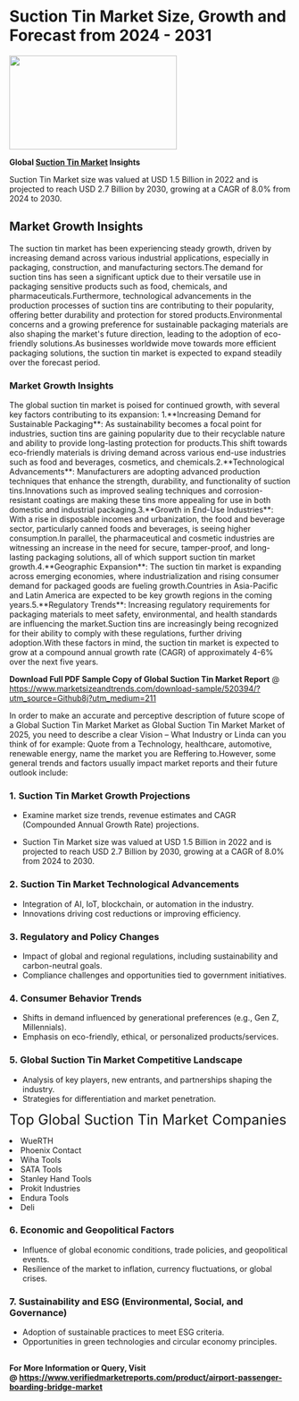 <H1>Suction Tin Market Size, Growth and Forecast from 2024 - 2031</H1><img class="aligncenter size-medium wp-image-584254" src="https://thirdeyenews.in/wp-content/uploads/2024/09/Global-Market-Research-300x168.jpeg" alt="" width="300" height="168" /><p><strong>Global&nbsp;<a href="https://www.marketsizeandtrends.com/download-sample/520394/?utm_source=Github8j?utm_medium=211">Suction Tin Market</a> Insights</strong></p><p>Suction Tin Market size was valued at USD 1.5 Billion in 2022 and is projected to reach USD 2.7 Billion by 2030, growing at a CAGR of 8.0% from 2024 to 2030.</p><p><h2>Market Growth Insights</h2> The suction tin market has been experiencing steady growth, driven by increasing demand across various industrial applications, especially in packaging, construction, and manufacturing sectors.The demand for suction tins has seen a significant uptick due to their versatile use in packaging sensitive products such as food, chemicals, and pharmaceuticals.Furthermore, technological advancements in the production processes of suction tins are contributing to their popularity, offering better durability and protection for stored products.Environmental concerns and a growing preference for sustainable packaging materials are also shaping the market's future direction, leading to the adoption of eco-friendly solutions.As businesses worldwide move towards more efficient packaging solutions, the suction tin market is expected to expand steadily over the forecast period.<h3>Market Growth Insights</h3> The global suction tin market is poised for continued growth, with several key factors contributing to its expansion: 1.**Increasing Demand for Sustainable Packaging**: As sustainability becomes a focal point for industries, suction tins are gaining popularity due to their recyclable nature and ability to provide long-lasting protection for products.This shift towards eco-friendly materials is driving demand across various end-use industries such as food and beverages, cosmetics, and chemicals.2.**Technological Advancements**: Manufacturers are adopting advanced production techniques that enhance the strength, durability, and functionality of suction tins.Innovations such as improved sealing techniques and corrosion-resistant coatings are making these tins more appealing for use in both domestic and industrial packaging.3.**Growth in End-Use Industries**: With a rise in disposable incomes and urbanization, the food and beverage sector, particularly canned foods and beverages, is seeing higher consumption.In parallel, the pharmaceutical and cosmetic industries are witnessing an increase in the need for secure, tamper-proof, and long-lasting packaging solutions, all of which support suction tin market growth.4.**Geographic Expansion**: The suction tin market is expanding across emerging economies, where industrialization and rising consumer demand for packaged goods are fueling growth.Countries in Asia-Pacific and Latin America are expected to be key growth regions in the coming years.5.**Regulatory Trends**: Increasing regulatory requirements for packaging materials to meet safety, environmental, and health standards are influencing the market.Suction tins are increasingly being recognized for their ability to comply with these regulations, further driving adoption.With these factors in mind, the suction tin market is expected to grow at a compound annual growth rate (CAGR) of approximately 4-6% over the next five years.<p><span class=""><strong>Download Full PDF Sample Copy of Global Suction Tin Market Report</strong> @ <a href="https://www.marketsizeandtrends.com/download-sample/520394/?utm_source=Github8j?utm_medium=211" target="_blank">https://www.marketsizeandtrends.com/download-sample/520394/?utm_source=Github8j?utm_medium=211</a></span></p><p>In order to make an accurate and perceptive description of future scope of a Global&nbsp;Suction Tin Market Market as Global&nbsp;Suction Tin Market Market of 2025, you need to describe a clear Vision &ndash; What Industry or Linda can you think of for example: Quote from a Technology, healthcare, automotive, renewable energy, name the market you are Reffering to.However, some general trends and factors usually impact market reports and their future outlook include:</p><h3>1.&nbsp;<strong>Suction Tin Market Growth Projections</strong></h3><ul><li>Examine market size trends, revenue estimates and CAGR (Compounded Annual Growth Rate) projections.</li><li><p>Suction Tin Market size was valued at USD 1.5 Billion in 2022 and is projected to reach USD 2.7 Billion by 2030, growing at a CAGR of 8.0% from 2024 to 2030.</p></li></ul><h3>2.&nbsp;<strong>Suction Tin Market Technological Advancements</strong></h3><ul><li>Integration of AI, IoT, blockchain, or automation in the industry.</li><li>Innovations driving cost reductions or improving efficiency.</li></ul><h3>3.&nbsp;<strong>Regulatory and Policy Changes</strong></h3><ul><li>Impact of global and regional regulations, including sustainability and carbon-neutral goals.</li><li>Compliance challenges and opportunities tied to government initiatives.</li></ul><h3>4.&nbsp;<strong>Consumer Behavior Trends</strong></h3><ul><li>Shifts in demand influenced by generational preferences (e.g., Gen Z, Millennials).</li><li>Emphasis on eco-friendly, ethical, or personalized products/services.</li></ul><h3>5.&nbsp;<strong>Global Suction Tin Market Competitive Landscape</strong></h3><ul><li>Analysis of key players, new entrants, and partnerships shaping the industry.</li><li>Strategies for differentiation and market penetration.</li></ul><p data-pm-slice="1 1 []"><span style="color: inherit; font-family: inherit; font-size: 25px;">Top Global Suction Tin Market Companies</span></p><div class="" data-test-id=""><p><li>WueRTH</li><li> Phoenix Contact</li><li> Wiha Tools</li><li> SATA Tools</li><li> Stanley Hand Tools</li><li> Prokit Industries</li><li> Endura Tools</li><li> Deli</li></p></div><h3>6.&nbsp;<strong>Economic and Geopolitical Factors</strong></h3><ul><li>Influence of global economic conditions, trade policies, and geopolitical events.</li><li>Resilience of the market to inflation, currency fluctuations, or global crises.</li></ul><h3>7.&nbsp;<strong>Sustainability and ESG (Environmental, Social, and Governance)</strong></h3><ul><li>Adoption of sustainable practices to meet ESG criteria.</li><li>Opportunities in green technologies and circular economy principles.</li></ul><h2><strong style="font-size: 14px;">For More Information or Query, Visit @&nbsp;</strong><a style="background-color: #ffffff; font-size: 14px;" href="https://www.marketsizeandtrends.com/report/suction-tin-market/" target="_blank">https://www.verifiedmarketreports.com/product/airport-passenger-boarding-bridge-market</a></h2>